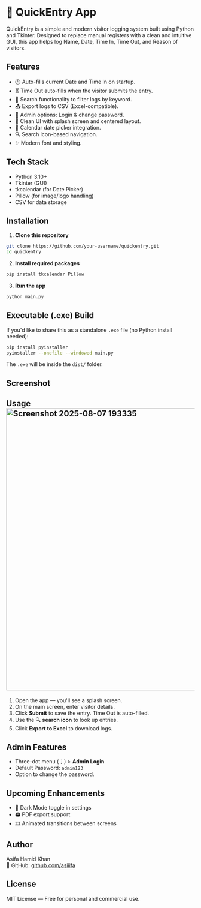 # 📝 QuickEntry App

QuickEntry is a simple and modern visitor logging system built using Python and Tkinter. Designed to replace manual registers with a clean and intuitive GUI, this app helps log Name, Date, Time In, Time Out, and Reason of visitors.

## Features

- 🕒 Auto-fills current Date and Time In on startup.
- ⏳ Time Out auto-fills when the visitor submits the entry.
- 🧾 Search functionality to filter logs by keyword.
- 📤 Export logs to CSV (Excel-compatible).
- 🔐 Admin options: Login & change password.
- 🎨 Clean UI with splash screen and centered layout.
- 📅 Calendar date picker integration.
- 🔍 Search icon-based navigation.
- ✨ Modern font and styling.

## Tech Stack

- Python 3.10+
- Tkinter (GUI)
- tkcalendar (for Date Picker)
- Pillow (for image/logo handling)
- CSV for data storage

## Installation

1. **Clone this repository**

```bash
git clone https://github.com/your-username/quickentry.git
cd quickentry
```

2. **Install required packages**

```bash
pip install tkcalendar Pillow
```

3. **Run the app**

```bash
python main.py
```

## Executable (.exe) Build

If you'd like to share this as a standalone `.exe` file (no Python install needed):

```bash
pip install pyinstaller
pyinstaller --onefile --windowed main.py
```

The `.exe` will be inside the `dist/` folder.

## Screenshot



## Usage<img width="1046" height="752" alt="Screenshot 2025-08-07 193335" src="https://github.com/user-attachments/assets/787de1fb-3334-49e5-8360-d1f890a35634" />


1. Open the app — you'll see a splash screen.
2. On the main screen, enter visitor details.
3. Click **Submit** to save the entry. Time Out is auto-filled.
4. Use the 🔍 **search icon** to look up entries.
5. Click **Export to Excel** to download logs.

## Admin Features

- Three-dot menu (⋮) > **Admin Login**
- Default Password: `admin123`
- Option to change the password.

## Upcoming Enhancements

- 🌙 Dark Mode toggle in settings
- 🖨️ PDF export support
- 🎞️ Animated transitions between screens

## Author
Asifa Hamid Khan    
🔗 GitHub: [github.com/asiiifa](https://github.com/asiiifa)

## License

MIT License — Free for personal and commercial use.
